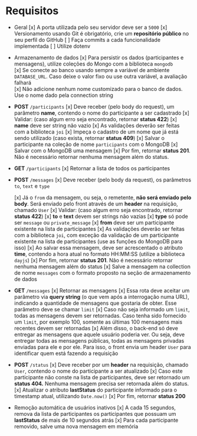# Requisitos

- Geral
    [x]  A porta utilizada pelo seu servidor deve ser a `5000`
    [x]  Versionamento usando Git é obrigatório, crie um **repositório público** no seu perfil do GitHub
    [ ]  Faça commits a cada funcionalidade implementada
    [ ]  Utilize dotenv
- Armazenamento de dados
    [x]  Para persistir os dados (participantes e mensagens), utilize coleções do Mongo com a biblioteca `mongodb`  
    [x]  Se conecte ao banco usando sempre a variável de ambiente `DATABASE_URL`. Caso deixe o valor fixo ou use outra variável, a avaliação falhará   
    [x]  Não adicione nenhum nome customizado para o banco de dados. Use o nome dado pela connection string
        

- **POST** `/participants`
    [x]  Deve receber (pelo body do request), um parâmetro **name**, contendo o nome do participante a ser cadastrado
    [x]  Validar: (caso algum erro seja encontrado, retornar **status 422**)
        [x]  **name** deve ser string não vazio
    [x]  As validações deverão ser feitas com a biblioteca `joi`
    [x]  Impeça o cadastro de um nome que já está sendo utilizado (caso exista, retornar **status 409**)
    [x]  Salvar o participante na coleção de nome `participants` com o MongoDB 
    [x]  Salvar com o MongoDB uma mensagem 
    [x]  Por fim, retornar **status 201**. Não é necessário retornar nenhuma mensagem além do status.
    
- **GET** `/participants`
    [x]  Retornar a lista de todos os participantes

- **POST** `/messages`
    [x]  Deve receber (pelo body da request), os parâmetros `to`, `text` e `type`
        
    [x]  Já o `from` da mensagem, ou seja, o remetente, **não será enviado pelo body**. Será enviado pelo front através de um **header** na requisição, chamado `User`
    [x]  Validar: (caso algum erro seja encontrado, retornar **status 422**)
        [x]  **to** e **text** devem ser strings não vazias
        [x]  **type** só pode ser `message` ou `private_message`
        [x]  **from** deve ser um participante existente na lista de participantes
    [x]  As validações deverão ser feitas com a biblioteca `joi`, com exceção da validação de um participante existente na lista de participantes (use as funções do MongoDB para isso)
    [x]  Ao salvar essa mensagem, deve ser acrescentado o atributo **time**, contendo a hora atual no formato HH:MM:SS (utilize a biblioteca `dayjs`)
    [x]  Por fim, retornar **status 201**. Não é necessário retornar nenhuma mensagem além do status
    [x]  Salve a mensagem na collection de nome `messages` com o formato proposto na seção de armazenamento de dados
        
- **GET** `/messages`
    [x]  Retornar as mensagens
    [x]  Essa rota deve aceitar um parâmetro via **query string** (o que vem após a interrogação numa URL), indicando a quantidade de mensagens que gostaria de obter. Esse parâmetro deve se chamar `limit`
    [x]  Caso não seja informado um `limit`, todas as mensagens devem ser retornadas. Caso tenha sido fornecido um `limit`, por exemplo 100, somente as últimas 100 mensagens mais recentes devem ser retornadas
    [x]  Além disso, o back-end só deve entregar as mensagens que aquele usuário poderia ver. Ou seja, deve entregar todas as mensagens públicas, todas as mensagens privadas enviadas para ele e por ele. Para isso, o front envia um header `User` para identificar quem está fazendo a requisição

- **POST** `/status`
    [x]  Deve receber por um **header** na requisição, chamado `User`, contendo o nome do participante a ser atualizado
    [x]  Caso este participante não conste na lista de participantes, deve ser retornado um **status 404.** Nenhuma mensagem precisa ser retornada além do status.
    [x]  Atualizar o atributo **lastStatus** do participante informado para o timestamp atual, utilizando `Date.now()`
    [x]  Por fim, retornar **status 200**
- Remoção automática de usuários inativos
    [x]  A cada 15 segundos, remova da lista de participantes os participantes que possuam um **lastStatus** de mais de 10 segundos atrás
    [x]  Para cada participante removido, salve uma nova mensagem em memória